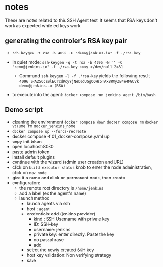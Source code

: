 # notes

These are notes related to this SSH Agent test. It seems that RSA keys don't
work as expected while ed keys work.

## generating the controler's RSA key pair
- `ssh-keygen -t rsa -b 4096 -C "demo@jenkins.io" -f ./rsa-key`
- In quiet mode: `ssh-keygen -q -t rsa -b 4096 -N '' -C "demo@jenkins.io" -f ./rsa-key <<<y >/dev/null 2>&1`
    - Command `ssh-keygen -l -f ./rsa-key` yields the following result `4096 SHA256:swlECrcdKcyYjNeDpdUGgOQHz5TAx8R8yZB4e4MGUVk demo@jenkins.io (RSA)`

- to execute into the agent: `docker compose run jenkins_agent /bin/bash`

## Demo script
- cleaning the environment `docker compose down` `docker compose rm` `docker volume rm docker_jenkins_home`
- `docker compose up --force-recreate`
- docker compose -f 01_docker-compose.yaml up
- copy init token 
- open localhost:8080
- paste admin token
- install default plugins
- continue with the wizard (admin user creation and URL)
- click on `build executor status` knob to enter the node administration, click on `new node`
- give it a name and click on permanent node, then create
- configuration:
    - the remote root directory is `/home/jenkins`
    - add a label (ex the agent's name)
    - launch method
        - launch agents via ssh
        - host : `agent`
        - credentials: add (jenkins provider)
            - kind : SSH Username with private key
            - ID: SSH-key
            - username: jenkins
            - private key: enter directly. Paste the key
            - no passphrase
            - add
        - select the newly created SSH key
        - host key validation: Non verifying strategy
        - save






